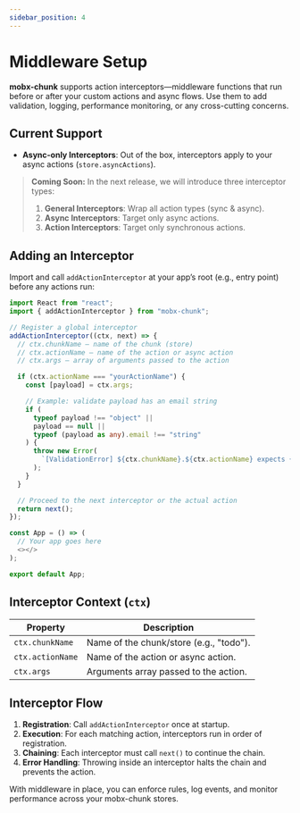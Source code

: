 ```yaml
---
sidebar_position: 4
---
```


# Middleware Setup

**mobx-chunk** supports action interceptors—middleware functions that run before or after your custom actions and async flows. Use them to add validation, logging, performance monitoring, or any cross-cutting concerns.

## Current Support

* **Async-only Interceptors**: Out of the box, interceptors apply to your async actions (`store.asyncActions`).

> **Coming Soon:** In the next release, we will introduce three interceptor types:
>
> 1. **General Interceptors**: Wrap all action types (sync & async).
> 2. **Async Interceptors**: Target only async actions.
> 3. **Action Interceptors**: Target only synchronous actions.

## Adding an Interceptor

Import and call `addActionInterceptor` at your app’s root (e.g., entry point) before any actions run:

```ts
import React from "react";
import { addActionInterceptor } from "mobx-chunk";

// Register a global interceptor
addActionInterceptor((ctx, next) => {
  // ctx.chunkName — name of the chunk (store)
  // ctx.actionName — name of the action or async action
  // ctx.args — array of arguments passed to the action

  if (ctx.actionName === "yourActionName") {
    const [payload] = ctx.args;

    // Example: validate payload has an email string
    if (
      typeof payload !== "object" ||
      payload == null ||
      typeof (payload as any).email !== "string"
    ) {
      throw new Error(
        `[ValidationError] ${ctx.chunkName}.${ctx.actionName} expects { email: string }`
      );
    }
  }

  // Proceed to the next interceptor or the actual action
  return next();
});

const App = () => (
  // Your app goes here
  <></>
);

export default App;
```

## Interceptor Context (`ctx`)

| Property         | Description                             |
| ---------------- | --------------------------------------- |
| `ctx.chunkName`  | Name of the chunk/store (e.g., "todo"). |
| `ctx.actionName` | Name of the action or async action.     |
| `ctx.args`       | Arguments array passed to the action.   |

## Interceptor Flow

1. **Registration**: Call `addActionInterceptor` once at startup.
2. **Execution**: For each matching action, interceptors run in order of registration.
3. **Chaining**: Each interceptor must call `next()` to continue the chain.
4. **Error Handling**: Throwing inside an interceptor halts the chain and prevents the action.

With middleware in place, you can enforce rules, log events, and monitor performance across your mobx-chunk stores.
